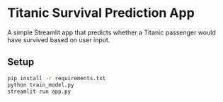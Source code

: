 # Titanic Survival Prediction App

A simple Streamlit app that predicts whether a Titanic passenger would have survived based on user input.

## Setup

```bash
pip install -r requirements.txt
python train_model.py
streamlit run app.py
